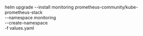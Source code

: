 helm upgrade --install monitoring prometheus-community/kube-prometheus-stack \
--namespace monitoring \
--create-namespace \
-f values.yaml

